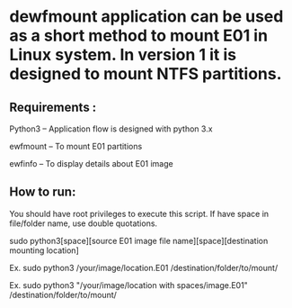 # dewfmount application can be used as a short method to mount E01 in Linux system. In version 1 it is designed to mount NTFS partitions. 

Requirements : 
---------------

Python3 – Application flow is designed with python 3.x

ewfmount – To mount E01 partitions

ewfinfo – To display details about E01 image

How to run:
---------------

You should have root privileges to execute this script. If have space in file/folder name, use double quotations.

sudo python3[space][source E01 image file name][space][destination mounting location]

Ex. sudo python3 /your/image/location.E01 /destination/folder/to/mount/

Ex. sudo python3 "/your/image/location with spaces/image.E01" /destination/folder/to/mount/
